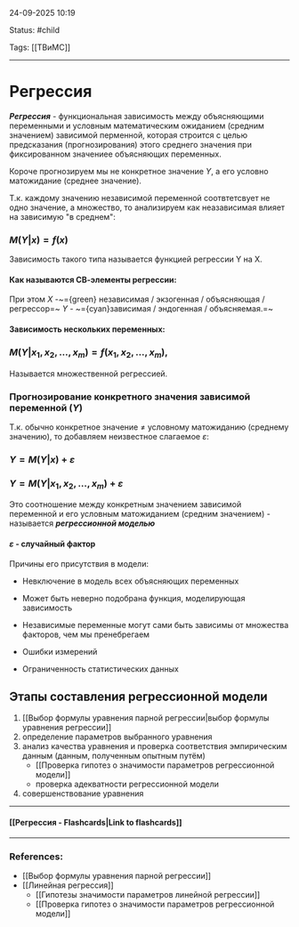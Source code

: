
24-09-2025 10:19

Status: #child

Tags: [[ТВиМС]]

---
# Регрессия

***Регрессия*** - функциональная зависимость между объясняющими переменными и условным математическим ожиданием (средним значением) зависимой перменной, которая строится с целью предсказания (прогнозирования) этого среднего значения при фиксированном значениее объясняющих переменных. 

Короче прогнозируем мы не конкретное значение $Y$, а его условно матожидание (среднее значение).


Т.к. каждому значению независимой переменной соотвтетсвует не одно значение, а множество, то анализируем как неазависимая влияет на зависимую "в среднем":

### $M(Y | x) = f(x)$


Зависимость такого типа называется функцией регрессии Y на X.

#### **Как называются СВ-элементы регрессии:**

При этом
$X$ -~={green} независимая / экзогенная / объясняющая / регрессор=~
$Y$ - ~={cyan}зависимая / эндогенная  / объясняемая.=~

#### Зависимость нескольких переменных:

### $M(Y|x_1, x_2, \dots, x_m) = f(x_1, x_2, \dots, x_m),$

Называется множественной регрессией.



### Прогнозирование конкретного значения зависимой переменной ($Y$)


Т.к. обычно конкретное значение $\neq$ условному матожиданию (среднему значению), то добавляем неизвестное слагаемое $\varepsilon$:

### $Y = M(Y|x) + \varepsilon$

### $Y = M(Y|x_1, x_2, \dots, x_m) + \varepsilon$

Это соотношение между конкретным значением зависимой переменной и его условным матожиданием (средним значением) - называется ***регрессионной моделью***

#### $\varepsilon$ - случайный фактор

Причины его присутствия в модели:

- Невключение в модель всех объясняющих переменных
	 
- Может быть неверно подобрана функция, моделирующая зависимость
	
- Независимые переменные могут сами быть зависимы от множества факторов, чем мы пренебрегаем
	
- Ошибки измерений
	
- Ограниченность статистических данных 



## Этапы составления регрессионной модели

1. [[Выбор формулы уравнения парной регрессии|выбор формулы уравнения регрессии]]
2. определение параметров выбранного уравнения
3. анализ качества уравнения и проверка соответствия эмпирическим данным (данным, полученным опытным путём) 
	- [[Проверка гипотез о значимости параметров регрессионной модели]]
	- проверка адекватности регрессионной модели
4. совершенствование уравнения


----
#### [[Регрессия - Flashcards|Link to flashcards]]



---
### References:

- [[Выбор формулы уравнения парной регрессии]]
- [[Линейная регрессия]]
	- [[Гипотезы значимости параметров линейной регрессии]]
	- [[Проверка гипотез о значимости параметров регрессионной модели]]